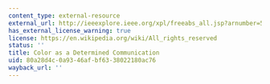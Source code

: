 ```yaml
---
content_type: external-resource
external_url: http://ieeexplore.ieee.org/xpl/freeabs_all.jsp?arnumber=5387199
has_external_license_warning: true
license: https://en.wikipedia.org/wiki/All_rights_reserved
status: ''
title: Color as a Determined Communication
uid: 80a28d4c-0a93-46af-bf63-38022180ac76
wayback_url: ''
---
```

